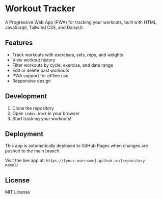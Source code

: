 # Workout Tracker

A Progressive Web App (PWA) for tracking your workouts, built with HTML, JavaScript, Tailwind CSS, and DaisyUI.

## Features

- Track workouts with exercises, sets, reps, and weights
- View workout history
- Filter workouts by cycle, exercise, and date range
- Edit or delete past workouts
- PWA support for offline use
- Responsive design

## Development

1. Clone the repository
2. Open `index.html` in your browser
3. Start tracking your workouts!

## Deployment

This app is automatically deployed to GitHub Pages when changes are pushed to the main branch.

Visit the live app at: `https://[your-username].github.io/[repository-name]/`

## License

MIT License 